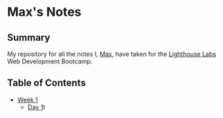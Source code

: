 # Max's Notes

## Summary

My repository for all the notes I, [Max](https://github.com/MaxHuw), have taken for the [Lighthouse Labs](https://lighthouselabs.ca/) Web Development Bootcamp.

## Table of Contents

* [Week 1](/Week-1)
  * [Day 1](/Week-1/Day-1)t